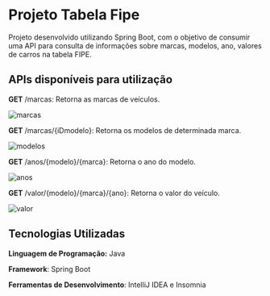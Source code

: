 # Projeto Tabela Fipe

Projeto desenvolvido utilizando Spring Boot, com o objetivo de consumir uma API
para consulta de informações sobre marcas, modelos, ano, valores de carros na tabela FIPE.

## APIs disponíveis para utilização

**GET** /marcas: Retorna as marcas de veículos.

![marcas](https://github.com/Al-Felipe/tabela-fipe/assets/105646899/7a77079a-8359-4dfe-9260-8d9f7fae603d)

**GET** /marcas/{iDmodelo}: Retorna os modelos de determinada marca.

![modelos](https://github.com/Al-Felipe/tabela-fipe/assets/105646899/f9ab5898-b63d-4571-b263-ba7806d9cf79)

**GET** /anos/{modelo}/{marca}: Retorna o ano do modelo.

![anos](https://github.com/Al-Felipe/tabela-fipe/assets/105646899/0a9decec-faa2-40be-b141-c4d74d6869e9)

**GET** /valor/{modelo}/{marca}/{ano}: Retorna o valor do veículo.

![valor](https://github.com/Al-Felipe/tabela-fipe/assets/105646899/015067c6-1e25-4c18-bf8f-f77afb061d75)

## Tecnologias Utilizadas 
**Linguagem de Programação:** Java

**Framework**: Spring Boot

**Ferramentas de Desenvolvimento**: IntelliJ IDEA e Insomnia
